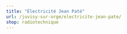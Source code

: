 ```yaml
---
title: "Électricité Jean Paté"
url: /juvisy-sur-orge/electricite-jean-pate/
shop: radiotechnique
---
```

